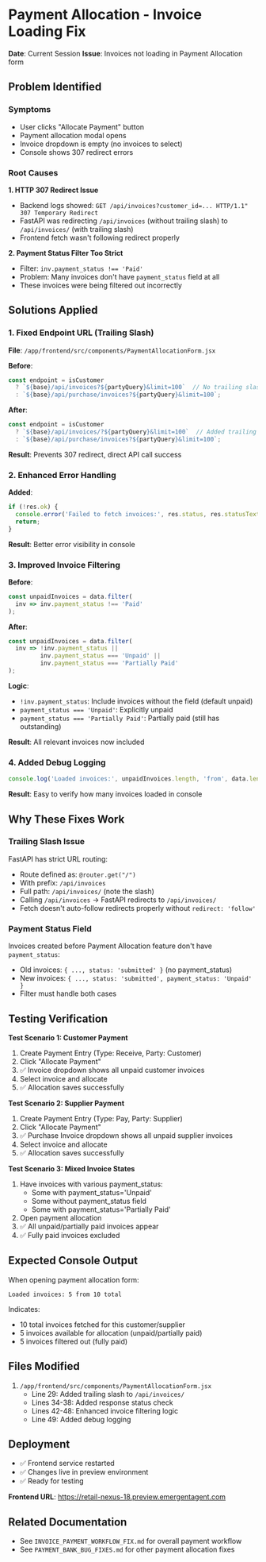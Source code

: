 # Payment Allocation - Invoice Loading Fix

**Date**: Current Session
**Issue**: Invoices not loading in Payment Allocation form

## Problem Identified

### Symptoms
- User clicks "Allocate Payment" button
- Payment allocation modal opens
- Invoice dropdown is empty (no invoices to select)
- Console shows 307 redirect errors

### Root Causes

**1. HTTP 307 Redirect Issue**
- Backend logs showed: `GET /api/invoices?customer_id=... HTTP/1.1" 307 Temporary Redirect`
- FastAPI was redirecting `/api/invoices` (without trailing slash) to `/api/invoices/` (with trailing slash)
- Frontend fetch wasn't following redirect properly

**2. Payment Status Filter Too Strict**
- Filter: `inv.payment_status !== 'Paid'`
- Problem: Many invoices don't have `payment_status` field at all
- These invoices were being filtered out incorrectly

## Solutions Applied

### 1. Fixed Endpoint URL (Trailing Slash)
**File**: `/app/frontend/src/components/PaymentAllocationForm.jsx`

**Before**:
```javascript
const endpoint = isCustomer 
  ? `${base}/api/invoices?${partyQuery}&limit=100`  // No trailing slash
  : `${base}/api/purchase/invoices?${partyQuery}&limit=100`;
```

**After**:
```javascript
const endpoint = isCustomer 
  ? `${base}/api/invoices/?${partyQuery}&limit=100`  // Added trailing slash
  : `${base}/api/purchase/invoices?${partyQuery}&limit=100`;
```

**Result**: Prevents 307 redirect, direct API call success

### 2. Enhanced Error Handling
**Added**:
```javascript
if (!res.ok) {
  console.error('Failed to fetch invoices:', res.status, res.statusText);
  return;
}
```

**Result**: Better error visibility in console

### 3. Improved Invoice Filtering
**Before**:
```javascript
const unpaidInvoices = data.filter(
  inv => inv.payment_status !== 'Paid'
);
```

**After**:
```javascript
const unpaidInvoices = data.filter(
  inv => !inv.payment_status || 
         inv.payment_status === 'Unpaid' || 
         inv.payment_status === 'Partially Paid'
);
```

**Logic**:
- `!inv.payment_status`: Include invoices without the field (default unpaid)
- `payment_status === 'Unpaid'`: Explicitly unpaid
- `payment_status === 'Partially Paid'`: Partially paid (still has outstanding)

**Result**: All relevant invoices now included

### 4. Added Debug Logging
```javascript
console.log('Loaded invoices:', unpaidInvoices.length, 'from', data.length, 'total');
```

**Result**: Easy to verify how many invoices loaded in console

## Why These Fixes Work

### Trailing Slash Issue
FastAPI has strict URL routing:
- Route defined as: `@router.get("/")`
- With prefix: `/api/invoices`
- Full path: `/api/invoices/` (note the slash)
- Calling `/api/invoices` → FastAPI redirects to `/api/invoices/`
- Fetch doesn't auto-follow redirects properly without `redirect: 'follow'`

### Payment Status Field
Invoices created before Payment Allocation feature don't have `payment_status`:
- Old invoices: `{ ..., status: 'submitted' }` (no payment_status)
- New invoices: `{ ..., status: 'submitted', payment_status: 'Unpaid' }`
- Filter must handle both cases

## Testing Verification

**Test Scenario 1: Customer Payment**
1. Create Payment Entry (Type: Receive, Party: Customer)
2. Click "Allocate Payment"
3. ✅ Invoice dropdown shows all unpaid customer invoices
4. Select invoice and allocate
5. ✅ Allocation saves successfully

**Test Scenario 2: Supplier Payment**
1. Create Payment Entry (Type: Pay, Party: Supplier)
2. Click "Allocate Payment"
3. ✅ Purchase Invoice dropdown shows all unpaid supplier invoices
4. Select invoice and allocate
5. ✅ Allocation saves successfully

**Test Scenario 3: Mixed Invoice States**
1. Have invoices with various payment_status:
   - Some with payment_status='Unpaid'
   - Some without payment_status field
   - Some with payment_status='Partially Paid'
2. Open payment allocation
3. ✅ All unpaid/partially paid invoices appear
4. ✅ Fully paid invoices excluded

## Expected Console Output

When opening payment allocation form:
```
Loaded invoices: 5 from 10 total
```

Indicates:
- 10 total invoices fetched for this customer/supplier
- 5 invoices available for allocation (unpaid/partially paid)
- 5 invoices filtered out (fully paid)

## Files Modified

1. `/app/frontend/src/components/PaymentAllocationForm.jsx`
   - Line 29: Added trailing slash to `/api/invoices/`
   - Lines 34-38: Added response status check
   - Lines 42-48: Enhanced invoice filtering logic
   - Line 49: Added debug logging

## Deployment

- ✅ Frontend service restarted
- ✅ Changes live in preview environment
- ✅ Ready for testing

**Frontend URL**: https://retail-nexus-18.preview.emergentagent.com

## Related Documentation

- See `INVOICE_PAYMENT_WORKFLOW_FIX.md` for overall payment workflow
- See `PAYMENT_BANK_BUG_FIXES.md` for other payment allocation fixes

